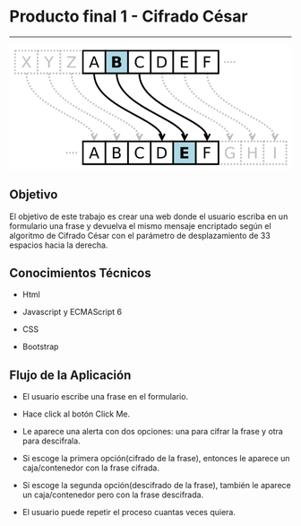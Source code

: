 # **Producto final 1 - Cifrado César**

-----------------------------------------

![Cifrado César](assets/images/caesar.png)

## **Objetivo**

El objetivo de este trabajo es crear una web donde el usuario escriba en un formulario una frase y devuelva el mismo mensaje encriptado según el algoritmo de Cifrado César con el parámetro de desplazamiento de 33 espacios hacia la derecha.

## **Conocimientos Técnicos**

* Html

* Javascript y ECMAScript 6

* CSS

* Bootstrap

## **Flujo de la Aplicación**

* El usuario escribe una frase en el formulario.

* Hace click al botón Click Me.

* Le aparece una alerta con dos opciones: una para cifrar la frase y otra para descifrala.

* Si escoge la primera opción(cifrado de la frase), entonces le aparece un caja/contenedor con la frase cifrada.

* Si escoge la segunda opción(descifrado de la frase), también le aparece un caja/contenedor pero con la frase descifrada.

* El usuario puede repetir el proceso cuantas veces quiera.
